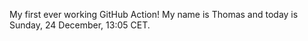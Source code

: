 My first ever working GitHub Action!
My name is Thomas and today is Sunday, 24 December, 13:05 CET. 
